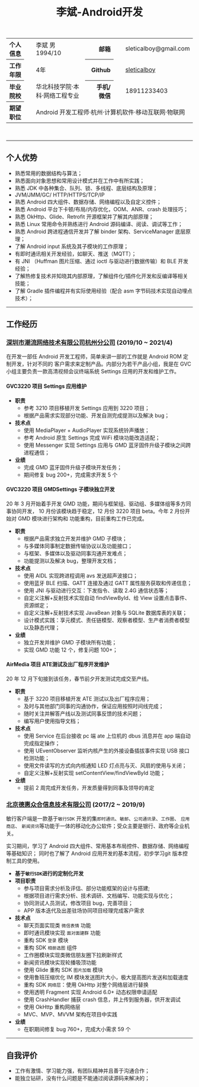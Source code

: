 # <center>李斌-Android开发</center>
</br>
<table>
    <tr align="right">
        <th>个人信息</th>
        <td align="left" style="padding-left: 2em">李斌 男 1994/10</td>
        <th>邮箱</th>
        <td align="left" style="padding-left: 2em">sleticalboy@gmail.com</td>
    </tr>
    <tr align="right">
        <th>工作年限</th>
        <td align="left" style="padding-left: 2em">4年</td>
        <th>Github</th>
        <td align="left" style="padding-left: 2em">
            <a href="https://www.github.com/sleticalboy" target="_blank">sleticalboy</a>
        </td>
    </tr>
    <tr align="right">
        <th>毕业院校</th>
        <td align="left" style="padding-left: 2em">华北科技学院·本科·网络工程专业</td>
        <th>&nbsp;&nbsp;手机/微信</th>
        <td align="left" style="padding-left: 2em">18911233403</td>
    </tr>
    <tr align="right">
        <th>期望职位</th>
        <td align="left" style="padding-left: 2em" colspan="3">
        Android 开发工程师·杭州·计算机软件·移动互联网·物联网
        </td>
    </tr>
</table>
</br>

---

## 个人优势

- 熟悉常用的数据结构与算法；
- 熟悉面向对象思想和常用设计模式并在工作中有所实践；
- 熟悉 JDK 中各种集合、队列、锁、多线程、底层结构及原理；
- JVM/JMM/GC/ HTTP/HTTPS/TCP/IP
- 熟悉 Android 四大组件、数据存储、网络编程以及自定义控件；
- 熟悉 Android 平台下卡顿/布局/内存优化，OOM、ANR、crash 处理技巧；
- 熟悉 OkHttp、Glide、Retrofit 开源框架并了解其内部原理；
- 熟悉 Linux 常用命令并熟练进行 Android 源码编译、阅读、调试等工作；
- 熟悉 Android 跨进程通信开发并了解 binder 架构、ServiceManager 底层原理；
- 了解 Android input 系统及其子模块的工作原理；
- 有即时通讯相关开发经验，如聊天、推送（MQTT）；
- 有 JNI （Huffman 图片压缩、通过 ioctl 与驱动进行数据传输）和 BLE 开发经验；
- 了解热修复技术并知晓其内部原理，了解组件化/插件化开发和反编译等相关技能；
- 了解 Gradle 插件编程并有实际使用经验（配合 asm 字节码技术实现自动埋点技术）；

---

## 工作经历

### [深圳市潮流网络技术有限公司杭州分公司][3] (2019/10 ~ 2021/4)

在开发一部任 Android 开发工程师，简单来讲一部的工作就是 Android ROM 定制开发，针对不同的
客户需求来定制产品。内部分为若干产品小组，我是在 GVC 小组主要负责一款高清视频会议终端系统
Settings 应用的开发和维护工作。

#### GVC3220 项目 Settings 应用维护

- **职责**
  - 参考 3210 项目移植开发 Settings 应用到 3220 项目；
  - 根据产品需求实现部分功能、开发自测完成提测以及解决 bug；
- **技术点**
  - 使用 MediaPlayer + AudioPlayer 实现系统铃声播放；
  - 参考 Android 原生 Settings 完成 WiFi 模块功能改造适配；
  - 使用 Messenger 实现 Settings 应用与 GMD 蓝牙固件升级子模块之间跨进程通信；
- **业绩**
  - 完成 GMD 蓝牙固件升级子模块开发任务；
  - 期间修复 bug 200+，完成需求开发 5 个

#### GVC3220 项目 GMDSettings 子模块独立开发

20 年 3 月开始着手开发 GMD 功能，期间与框架组、驱动组、多媒体组等多方同事协同开发，
10 月份该模块趋于稳定，12 月份 3220 项目 beta。今年 2 月份开始对 GMD 模块进行架构和
功能重构，目前重构工作已完成。

- **职责**
  - 根据产品需求独立开发并维护 GMD 子模块；
  - 与多媒体同事制定数据传输协议以及功能接口；
  - 与框架、多媒体以及驱动同事沟通开发难点；
  - 功能提测以及解决 bug，整理开发文档；
- **技术点**
  - 使用 AIDL 实现跨进程调用 avs 发送超声波接口；
  - 使用蓝牙 BLE 扫描、GATT 连接及通过 GATT 属性服务获取和传递信息；
  - 使用 JNI 与驱动进行交互：下发指令、读取 2.4G 通信状态等；
  - 自定义注解+反射技术实现自动 findViewById、给 View 设置点击事件、资源绑定；
  - 自定义注解+反射技术实现 JavaBean 对象与 SQLite 数据库表的关联；
  - 设计模式实践：享元模式、责任链模型、观察者模型、生产者消费者模型以及静态代理；
- **业绩**
  - 独立开发并维护 GMD 子模块所有功能；
  - 实现 GMD 功能 12 个，修复问题 100+；

#### AirMedia 项目 ATE测试及出厂程序开发维护

20 年 12 月下旬接到该任务，春节前夕开发测试完成交至产线。

- **职责**
  - 基于 3220 项目移植开发 ATE 测试以及出厂程序应用；
  - 及时与其他部门同事的沟通协作，保证应用按照时间线完成；
  - 随时关注并解答产线以及测试同事反馈的技术问题；
  - 编写用户使用指导文档；
- **技术点**
  - 使用 Service 在后台接收 pc 端 ate 上位机的 dbus 消息并在 app 端自动完成指定操作；
  - 使用 UEventObserver 监听内核产生的外接设备插拔事件实现 USB 接口检测功能；
  - 使用文件读写的方式向内核通知 LED 灯点亮与灭、风扇的使用与关闭；
  - 自定义注解+反射实现 setContentView/findViewById 功能；
- **业绩**
  - 提前 2 周完成开发任务，开发质量得到同事及领导的肯定

### [北京德惠众合信息技术有限公司][2] (2017/2 ~ 2019/9)

敏行客户端是一款基于`敏行SDK` 开发的集`即时通讯`、`敏邮`、`公司通讯录`、`工作圈`、
`应用商店`、 `新闻资讯`等功能于一体的移动化办公软件；受众主要是银行、政府等企业机关。

实习期间，学习了 Android 四大组件、常用基本布局控件、数据存储、网络编程等基础知识；
同时也了解了 Android 应用开发的基本流程，初步学习git 版本控制工具的使用。

- **基于`敏行SDK`进行的定制化开发**
- **项目职责**
  - 参与项目需求分析及评估、部分功能框架的设计与搭建;
  - 根据项目进行需求分析、技术调研、文档编写、功能实现与优化；
  - 协同测试人员测试，修改项目 bug，完善项目；
  - APP 版本迭代及出差驻场协同项目经理完成客户需求
- **技术点**
  - 聊天页面实现类 `微信表情` 功能
  - 即时通讯模块实现 `面对面建群` 功能
  - 重构 SDK `登录` 模块
  - 重构 SDK `相册选图` 组件
  - 工作圈模块实现类微信朋友圈下拉刷新样式
  - 新闻资讯模块实现轮播吸顶功能
  - 使用 Glide 重构 SDK `图片加载` 模块
  - 使用鲁班压缩优化 IM 模块发送图片大小，极大提高图片发送和加载速度
  - 重构 SDK `网络层`：使用 OkHttp 对整个网络层进行替换
  - 使用透明 Fragment 实现 Android 6.0+ 动态权限申请适配
  - 使用 CrashHandler 捕获 crash 信息，并上传到服务器，供开发调试
  - 使用 OkHttp 重构网络层
  - MVC、MVP、MVVM 架构在项目中实践
- **业绩**
  - 在职期间修复 bug 760+，完成大小需求 59 个

---

## 自我评价

- 工作有激情、学习能力强，有团队精神并且善于沟通合作；
- 能独立钻研，没有什么问题是不能通过阅读源码来解决的；

[1]: https://github.com/sleticalboy
[2]: https://www.minxing365.com/web/
[3]: http://www.grandstream.cn/